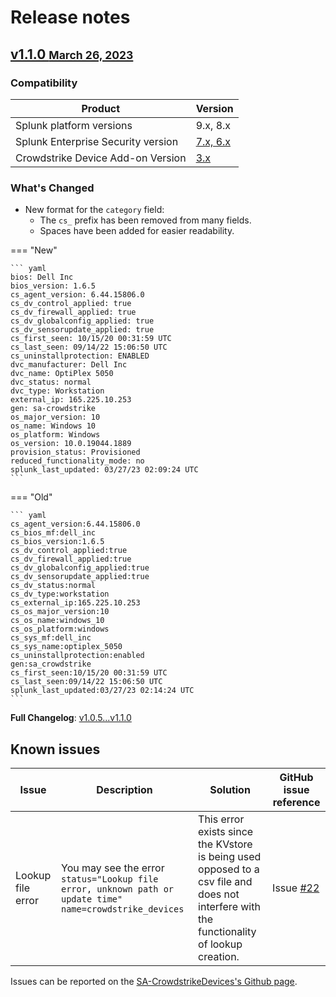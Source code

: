 # Release notes

## [v1.1.0 <small>March 26, 2023</small>](https://github.com/ZachChristensen28/SA-CrowdstrikeDevices/releases/tag/v1.1.0)

### Compatibility

Product | Version
--------- | -------
Splunk platform versions | 9.x, 8.x
Splunk Enterprise Security version | [7.x, 6.x](https://splunkbase.splunk.com/app/263)
Crowdstrike Device Add-on Version | [3.x](https://splunkbase.splunk.com/app/5570)

### What's Changed

- New format for the `category` field:
    - The `cs_` prefix has been removed from many fields.
    - Spaces have been added for easier readability.

=== "New"

    ``` yaml
    bios: Dell Inc
    bios_version: 1.6.5
    cs_agent_version: 6.44.15806.0
    cs_dv_control_applied: true
    cs_dv_firewall_applied: true
    cs_dv_globalconfig_applied: true
    cs_dv_sensorupdate_applied: true
    cs_first_seen: 10/15/20 00:31:59 UTC
    cs_last_seen: 09/14/22 15:06:50 UTC
    cs_uninstallprotection: ENABLED
    dvc_manufacturer: Dell Inc
    dvc_name: OptiPlex 5050
    dvc_status: normal
    dvc_type: Workstation
    external_ip: 165.225.10.253
    gen: sa-crowdstrike
    os_major_version: 10
    os_name: Windows 10
    os_platform: Windows
    os_version: 10.0.19044.1889
    provision_status: Provisioned
    reduced_functionality_mode: no
    splunk_last_updated: 03/27/23 02:09:24 UTC
    ```

=== "Old"

    ``` yaml
    cs_agent_version:6.44.15806.0
    cs_bios_mf:dell_inc
    cs_bios_version:1.6.5
    cs_dv_control_applied:true
    cs_dv_firewall_applied:true
    cs_dv_globalconfig_applied:true
    cs_dv_sensorupdate_applied:true
    cs_dv_status:normal
    cs_dv_type:workstation
    cs_external_ip:165.225.10.253
    cs_os_major_version:10
    cs_os_name:windows_10
    cs_os_platform:windows
    cs_sys_mf:dell_inc
    cs_sys_name:optiplex_5050
    cs_uninstallprotection:enabled
    gen:sa_crowdstrike
    cs_first_seen:10/15/20 00:31:59 UTC
    cs_last_seen:09/14/22 15:06:50 UTC
    splunk_last_updated:03/27/23 02:14:24 UTC
    ```

**Full Changelog**: [v1.0.5...v1.1.0](https://github.com/ZachChristensen28/SA-CrowdstrikeDevices/compare/v1.0.5...v1.1.0)

## Known issues

Issue | Description | Solution | GitHub issue reference
----- | ----------- | -------- | ----------------------
Lookup file error | You may see the error `status="Lookup file error, unknown path or update time" name=crowdstrike_devices` | This error exists since the KVstore is being used opposed to a csv file and does not interfere with the functionality of lookup creation. | Issue [#22](https://github.com/ZachChristensen28/SA-CrowdstrikeDevices/issues/22)

 Issues can be reported on the [SA-CrowdstrikeDevices's Github page](https://github.com/ZachChristensen28/SA-CrowdstrikeDevices/issues).
